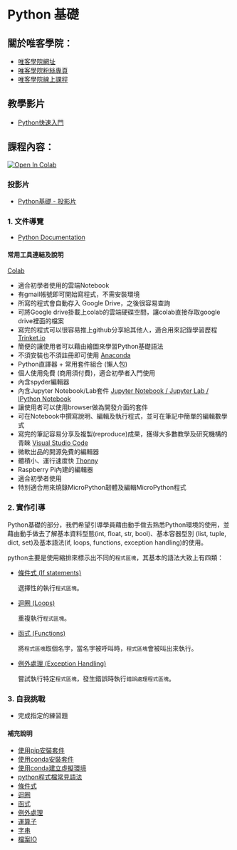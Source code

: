 # Python 基礎

## 關於唯客學院：

* [唯客學院網址](http://www.vcdemy.com)
* [唯客學院粉絲專頁](https://www.facebook.com/vcdemy/)
* [唯客學院線上課程](https://khpy.teachable.com)

## 教學影片

* [Python快速入門](https://khpy.teachable.com/p/simple-python-applications)

## 課程內容：

[![Open In Colab](https://colab.research.google.com/assets/colab-badge.svg)](https://colab.research.google.com/github/vcdemy/python_basics/)

### 投影片

* [Python基礎 - 投影片](https://docs.google.com/presentation/d/1U5eMvT5HFUGCsFHe1wDm1XUfOFkKlBJhDZ3FMHMICJA/edit?usp=sharing)

### 1. 文件導覽

* [Python Documentation](https://docs.python.org/3/)

#### 常用工具連結及說明
[Colab](https://colab.research.google.com/)
  * 適合初學者使用的雲端Notebook
  * 有gmail帳號即可開始寫程式，不需安裝環境
  * 所寫的程式會自動存入 Google Drive，之後很容易查詢
  * 可將Google drive掛載上colab的雲端硬碟空間，讓colab直接存取google drive裡面的檔案
  * 寫完的程式可以很容易推上github分享給其他人，適合用來記錄學習歷程
[Trinket.io](https://trinket.io/)
  * 簡便的讓使用者可以藉由繪圖來學習Python基礎語法
  * 不須安裝也不須註冊即可使用
[Anaconda](https://www.anaconda.com/download/)
  * Python直譯器 + 常用套件組合 (懶人包)
  * 個人使用免費 (商用須付費)，適合初學者入門使用
  * 內含spyder編輯器
  * 內含Jupyter Notebook/Lab套件
[Jupyter Notebook / Jupyter Lab / IPython Notebook](https://jupyter.org/)
  * 讓使用者可以使用browser做為開發介面的套件
  * 可在Notebook中撰寫說明、編輯及執行程式，並可在筆記中簡單的編輯數學式
  * 寫完的筆記容易分享及複製(reproduce)成果，獲得大多數教學及研究機構的青睞
[Visual Studio Code](https://code.visualstudio.com/)
  * 微軟出品的開源免費的編輯器
  * 體積小、運行速度快
[Thonny](https://thonny.org/)
  * Raspberry Pi內建的編輯器
  * 適合初學者使用
  * 特別適合用來燒錄MicroPython韌體及編輯MicroPython程式
### 2. 實作引導

Python基礎的部分，我們希望引導學員藉由動手做去熟悉Python環境的使用，並藉由動手做去了解基本資料型態(int, float, str, bool)、基本容器型別 (list, tuple, dict, set)及基本語法(if, loops, functions, exception handling)的使用。

python主要是使用縮排來標示出不同的`程式區塊`，其基本的語法大致上有四類：

* [條件式 (If statements)](條件式.md)
  
  選擇性的執行`程式區塊`。

* [迴圈 (Loops)](迴圈.md)
  
  重複執行`程式區塊`。

* [函式 (Functions)](函式.md)
  
  將`程式區塊`取個名字，當名字被呼叫時，`程式區塊`會被叫出來執行。

* [例外處理 (Exception Handling)](例外處理.md)
  
  嘗試執行特定`程式區塊`，發生錯誤時執行`錯誤處理程式區塊`。

### 3. 自我挑戰

* 完成指定的練習題

#### 補充說明

* [使用pip安裝套件](使用pip安裝套件.md)
* [使用conda安裝套件](使用conda安裝套件.md)
* [使用conda建立虛擬環境](使用conda建立虛擬環境.md)
* [python程式檔常見語法](python程式檔常見語法.md)
* [條件式](條件式.md)
* [迴圈](迴圈.md)
* [函式](函式.md)
* [例外處理](例外處理.md)
* [運算子](運算子.md)
* [字串](字串.md)
* [檔案IO](檔案IO.md)